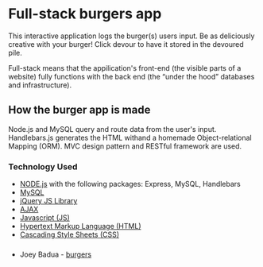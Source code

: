 # Full-stack burgers app 
This interactive application logs the burger(s) users input. Be as deliciously creative with your burger! Click devour to have it stored in the devoured pile.

Full-stack means that the appilication's front-end (the visible parts of a website) fully functions with the back end (the “under the hood” databases and infrastructure).

## How the burger app is made
Node.js and MySQL query and route data from the user's input. Handlebars.js generates the HTML withand a homemade Object-relational Mapping (ORM).  MVC design pattern and RESTful framework are used.   

### Technology Used
* [NODE.js](https://nodejs.org/en/about/) 
with the following packages: Express, MySQL, Handlebars
* [MySQL](https://www.mysql.com/about/)
* [jQuery JS Library](https://developer.mozilla.org/en-US/docs/Glossary/jQuery)
* [AJAX](https://www.vandelaydesign.com/what-is-ajax-webdev)
* [Javascript (JS)](https://developer.mozilla.org/en-US/docs/Web/JavaScript)
* [Hypertext Markup Language (HTML)](https://developer.mozilla.org/en-US/docs/Web/HTML)
* [Cascading Style Sheets (CSS)](https://developer.mozilla.org/en-US/docs/Web/CSS) 

###
* Joey Badua - [burgers](https://github.com/joannebadua)
